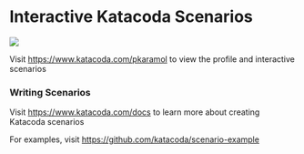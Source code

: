 # Interactive Katacoda Scenarios

[![](http://shields.katacoda.com/katacoda/pkaramol/count.svg)](https://www.katacoda.com/pkaramol "Get your profile on Katacoda.com")

Visit https://www.katacoda.com/pkaramol to view the profile and interactive scenarios

### Writing Scenarios
Visit https://www.katacoda.com/docs to learn more about creating Katacoda scenarios

For examples, visit https://github.com/katacoda/scenario-example
